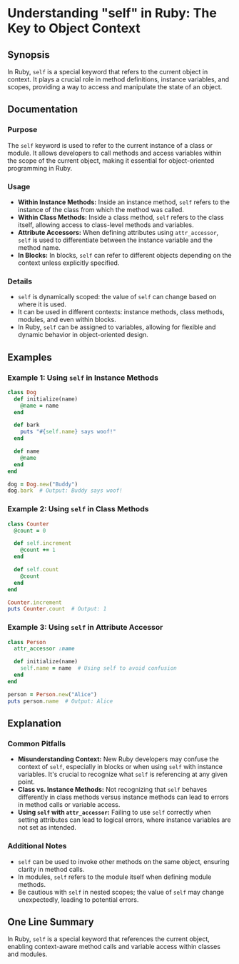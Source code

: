 <!--
Meta Description: # Understanding "self" in Ruby: The Key to Object Context ## Synopsis In Ruby, `self` is a special keyword that refers to the current object in contex...
Meta Keywords: self, class, methods, instance, name
-->

# Understanding "self" in Ruby: The Key to Object Context

## Synopsis
In Ruby, `self` is a special keyword that refers to the current object in context. It plays a crucial role in method definitions, instance variables, and scopes, providing a way to access and manipulate the state of an object.

## Documentation
### Purpose
The `self` keyword is used to refer to the current instance of a class or module. It allows developers to call methods and access variables within the scope of the current object, making it essential for object-oriented programming in Ruby.

### Usage
- **Within Instance Methods:** Inside an instance method, `self` refers to the instance of the class from which the method was called.
- **Within Class Methods:** Inside a class method, `self` refers to the class itself, allowing access to class-level methods and variables.
- **Attribute Accessors:** When defining attributes using `attr_accessor`, `self` is used to differentiate between the instance variable and the method name.
- **In Blocks:** In blocks, `self` can refer to different objects depending on the context unless explicitly specified.

### Details
- `self` is dynamically scoped: the value of `self` can change based on where it is used.
- It can be used in different contexts: instance methods, class methods, modules, and even within blocks.
- In Ruby, `self` can be assigned to variables, allowing for flexible and dynamic behavior in object-oriented design.

## Examples
### Example 1: Using `self` in Instance Methods
```ruby
class Dog
  def initialize(name)
    @name = name
  end

  def bark
    puts "#{self.name} says woof!"
  end

  def name
    @name
  end
end

dog = Dog.new("Buddy")
dog.bark  # Output: Buddy says woof!
```

### Example 2: Using `self` in Class Methods
```ruby
class Counter
  @count = 0

  def self.increment
    @count += 1
  end

  def self.count
    @count
  end
end

Counter.increment
puts Counter.count  # Output: 1
```

### Example 3: Using `self` in Attribute Accessor
```ruby
class Person
  attr_accessor :name

  def initialize(name)
    self.name = name  # Using self to avoid confusion
  end
end

person = Person.new("Alice")
puts person.name  # Output: Alice
```

## Explanation
### Common Pitfalls
- **Misunderstanding Context:** New Ruby developers may confuse the context of `self`, especially in blocks or when using `self` with instance variables. It's crucial to recognize what `self` is referencing at any given point.
- **Class vs. Instance Methods:** Not recognizing that `self` behaves differently in class methods versus instance methods can lead to errors in method calls or variable access.
- **Using `self` with `attr_accessor`:** Failing to use `self` correctly when setting attributes can lead to logical errors, where instance variables are not set as intended.

### Additional Notes
- `self` can be used to invoke other methods on the same object, ensuring clarity in method calls.
- In modules, `self` refers to the module itself when defining module methods.
- Be cautious with `self` in nested scopes; the value of `self` may change unexpectedly, leading to potential errors.

## One Line Summary
In Ruby, `self` is a special keyword that references the current object, enabling context-aware method calls and variable access within classes and modules.